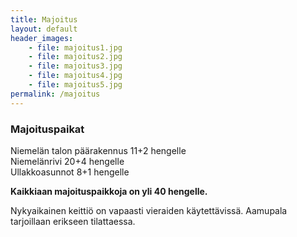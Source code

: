 ```yaml
---
title: Majoitus
layout: default
header_images:
    - file: majoitus1.jpg
    - file: majoitus2.jpg
    - file: majoitus3.jpg
    - file: majoitus4.jpg
    - file: majoitus5.jpg
permalink: /majoitus
---
```


### Majoituspaikat

Niemelän talon päärakennus 11+2 hengelle  
Niemelänrivi 20+4 hengelle  
Ullakkoasunnot 8+1 hengelle

**Kaikkiaan majoituspaikkoja on yli 40 hengelle.**

Nykyaikainen keittiö on vapaasti vieraiden käytettävissä. Aamupala tarjoillaan erikseen tilattaessa.
